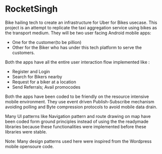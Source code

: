 # RocketSingh
Bike hailing tech to create an infrastructure for Uber for Bikes usecase. This project is an attempt to replicate the taxi aggregation service using bikes as the transport medium.
They will be two user facing Android mobile apps: 
- One for the customer(to be pillion) 
- Other for the Biker who has under this tech platform to serve the customers. 

Both the apps have all the entire user interaction flow implemented like : 
- Register and Login
- Search for Bikers nearby
- Request for a biker at a location
- Send Referrals; Avail promocodes

Both the apps have been coded to be friendly on the resource intensive mobile environment. They use event driven Publish-Subscribe mechanism avoiding polling and Byte compression protocols to avoid mobile data drain.

Many UI patterns like Navigation pattern and route drawing on map have been coded form ground principles instead of using the the readymade libraries because these functionalities were implemented before these libraries were stable.

Note: Many design patterns used here were inspired from the Wordpress mobile opensoure code.
